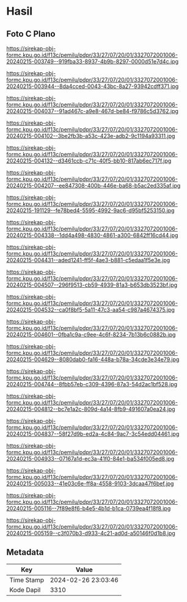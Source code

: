 # Hasil

## Foto C Plano

https://sirekap-obj-formc.kpu.go.id/f13c/pemilu/pdpr/33/27/07/20/01/3327072001006-20240215-003749--919fba33-8937-4b9b-8297-0000d51e7d4c.jpg

https://sirekap-obj-formc.kpu.go.id/f13c/pemilu/pdpr/33/27/07/20/01/3327072001006-20240215-003944--8da4cced-0043-43bc-8a27-93942cdff371.jpg

https://sirekap-obj-formc.kpu.go.id/f13c/pemilu/pdpr/33/27/07/20/01/3327072001006-20240215-004037--91ad467c-a9e8-467d-be84-f9786c5d3762.jpg

https://sirekap-obj-formc.kpu.go.id/f13c/pemilu/pdpr/33/27/07/20/01/3327072001006-20240215-004102--3be2fb3b-a53c-423e-adb2-9c1194a93311.jpg

https://sirekap-obj-formc.kpu.go.id/f13c/pemilu/pdpr/33/27/07/20/01/3327072001006-20240215-004132--d3461ccb-c71c-40f5-bb10-817ab6ec717f.jpg

https://sirekap-obj-formc.kpu.go.id/f13c/pemilu/pdpr/33/27/07/20/01/3327072001006-20240215-004207--ee847308-400b-446e-ba68-b5ac2ed335af.jpg

https://sirekap-obj-formc.kpu.go.id/f13c/pemilu/pdpr/33/27/07/20/01/3327072001006-20240215-191129--fe78bed4-5595-4992-9ac6-d95bf5253150.jpg

https://sirekap-obj-formc.kpu.go.id/f13c/pemilu/pdpr/33/27/07/20/01/3327072001006-20240215-004338--1dd4a498-4830-4861-a300-6842ff16cd44.jpg

https://sirekap-obj-formc.kpu.go.id/f13c/pemilu/pdpr/33/27/07/20/01/3327072001006-20240215-004431--aded1241-ff5f-4ae3-b881-c5edaa1f5e3e.jpg

https://sirekap-obj-formc.kpu.go.id/f13c/pemilu/pdpr/33/27/07/20/01/3327072001006-20240215-004507--296f9513-cb59-4939-81a3-b653db3523bf.jpg

https://sirekap-obj-formc.kpu.go.id/f13c/pemilu/pdpr/33/27/07/20/01/3327072001006-20240215-004532--ca0f8bf5-5a11-47c3-aa54-c987a4674375.jpg

https://sirekap-obj-formc.kpu.go.id/f13c/pemilu/pdpr/33/27/07/20/01/3327072001006-20240215-004601--0fba1c9a-c9ee-4c6f-8234-7b13b6c0882b.jpg

https://sirekap-obj-formc.kpu.go.id/f13c/pemilu/pdpr/33/27/07/20/01/3327072001006-20240215-004629--8080dab0-fa16-448a-b78a-34cde3e34e79.jpg

https://sirekap-obj-formc.kpu.go.id/f13c/pemilu/pdpr/33/27/07/20/01/3327072001006-20240215-004744--8fbb57eb-c309-4396-87a3-54d2ac1bf528.jpg

https://sirekap-obj-formc.kpu.go.id/f13c/pemilu/pdpr/33/27/07/20/01/3327072001006-20240215-004812--bc7e1a2c-809d-4a14-8fb9-491607a0ea24.jpg

https://sirekap-obj-formc.kpu.go.id/f13c/pemilu/pdpr/33/27/07/20/01/3327072001006-20240215-004837--58f27d9b-ed2a-4c84-9ac7-3c54edd04461.jpg

https://sirekap-obj-formc.kpu.go.id/f13c/pemilu/pdpr/33/27/07/20/01/3327072001006-20240215-004933--07167a1d-ec3a-41f0-84e1-ba534f005ed8.jpg

https://sirekap-obj-formc.kpu.go.id/f13c/pemilu/pdpr/33/27/07/20/01/3327072001006-20240215-005033--41e03c6e-ff8a-4558-9103-3dcaa47f6bef.jpg

https://sirekap-obj-formc.kpu.go.id/f13c/pemilu/pdpr/33/27/07/20/01/3327072001006-20240215-005116--7f89e8f6-b4e5-4b1d-b1ca-0739ea4f18f8.jpg

https://sirekap-obj-formc.kpu.go.id/f13c/pemilu/pdpr/33/27/07/20/01/3327072001006-20240215-005159--c3f070b3-d933-4c21-ad0d-a50146f0d1b8.jpg


## Metadata

| Key        | Value               |
| ---------- | ------------------- |
| Time Stamp | 2024-02-26 23:03:46 |
| Kode Dapil | 3310                |



